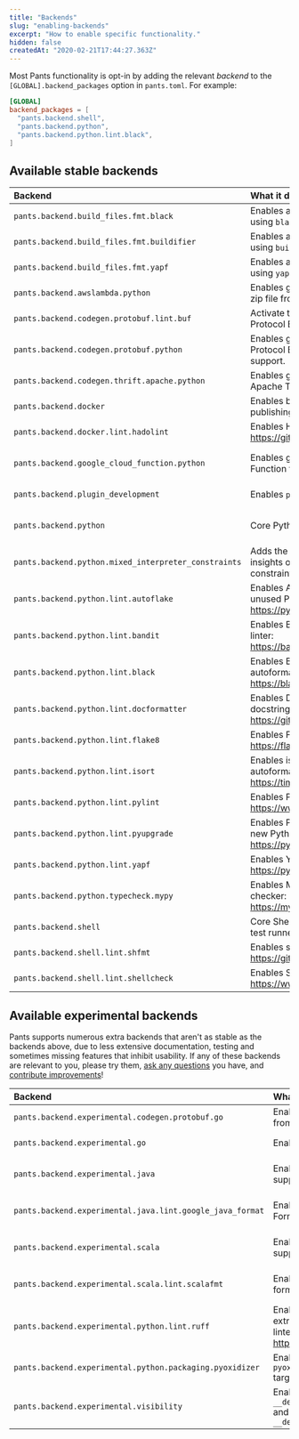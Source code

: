 ```yaml
---
title: "Backends"
slug: "enabling-backends"
excerpt: "How to enable specific functionality."
hidden: false
createdAt: "2020-02-21T17:44:27.363Z"
---
```

Most Pants functionality is opt-in by adding the relevant _backend_ to the `[GLOBAL].backend_packages` option in `pants.toml`. For example:

```toml pants.toml
[GLOBAL]
backend_packages = [
  "pants.backend.shell",
  "pants.backend.python",
  "pants.backend.python.lint.black",
]
```

Available stable backends
-------------------------

| Backend                                              | What it does                                                                                       | Docs                                                              |
|:-----------------------------------------------------|:---------------------------------------------------------------------------------------------------|:------------------------------------------------------------------|
| `pants.backend.build_files.fmt.black`                | Enables autoformatting `BUILD` files using `black`.                                                |                                                                   |
| `pants.backend.build_files.fmt.buildifier`           | Enables autoformatting `BUILD` files using `buildifier`.                                           |                                                                   |
| `pants.backend.build_files.fmt.yapf`                 | Enables autoformatting `BUILD` files using `yapf`.                                                 |                                                                   |
| `pants.backend.awslambda.python`                     | Enables generating an AWS Lambda zip file from Python code.                                        | [AWS Lambda](doc:awslambda-python)                                |
| `pants.backend.codegen.protobuf.lint.buf`            | Activate the Buf formatter and linter for Protocol Buffers.                                        | [Protobuf](doc:protobuf-python)                                   |
| `pants.backend.codegen.protobuf.python`              | Enables generating Python from Protocol Buffers. Includes gRPC support.                            | [Protobuf and gRPC](doc:protobuf-python)                          |
| `pants.backend.codegen.thrift.apache.python`         | Enables generating Python from Apache Thrift.                                                      | [Thrift](doc:thrift-python)                                       |
| `pants.backend.docker`                               | Enables building, running, and publishing Docker images.                                           | [Docker overview](doc:docker)                                     |
| `pants.backend.docker.lint.hadolint`                 | Enables Hadolint, a Docker linter: <https://github.com/hadolint/hadolint>                          | [Docker overview](doc:docker)                                     |
| `pants.backend.google_cloud_function.python`         | Enables generating a Google Cloud Function from Python code.                                       | [Google Cloud Function](doc:google-cloud-function-python)         |
| `pants.backend.plugin_development`                   | Enables `pants_requirements` target.                                                               | [Plugins overview](doc:plugins-overview)                          |
| `pants.backend.python`                               | Core Python support.                                                                               | [Enabling Python support](doc:python-backend)                     |
| `pants.backend.python.mixed_interpreter_constraints` | Adds the `py-constraints` goal for insights on Python interpreter constraints.                     | [Interpreter compatibility](doc:python-interpreter-compatibility) |
| `pants.backend.python.lint.autoflake`                | Enables Autoflake, which removes unused Python imports: <https://pypi.org/project/autoflake/>      | [Linters and formatters](doc:python-linters-and-formatters)       |
| `pants.backend.python.lint.bandit`                   | Enables Bandit, the Python security linter: <https://bandit.readthedocs.io/en/latest/>.            | [Linters and formatters](doc:python-linters-and-formatters)       |
| `pants.backend.python.lint.black`                    | Enables Black, the Python autoformatter: <https://black.readthedocs.io/en/stable/>.                | [Linters and formatters](doc:python-linters-and-formatters)       |
| `pants.backend.python.lint.docformatter`             | Enables Docformatter, the Python docstring autoformatter: <https://github.com/myint/docformatter>. | [Linters and formatters](doc:python-linters-and-formatters)       |
| `pants.backend.python.lint.flake8`                   | Enables Flake8, the Python linter: <https://flake8.pycqa.org/en/latest/>.                          | [Linters and formatters](doc:python-linters-and-formatters)       |
| `pants.backend.python.lint.isort`                    | Enables isort, the Python import autoformatter: <https://timothycrosley.github.io/isort/>.         | [Linters and formatters](doc:python-linters-and-formatters)       |
| `pants.backend.python.lint.pylint`                   | Enables Pylint, the Python linter: <https://www.pylint.org>                                        | [Linters and formatters](doc:python-linters-and-formatters)       |
| `pants.backend.python.lint.pyupgrade`                | Enables Pyupgrade, which upgrades to new Python syntax: <https://pypi.org/project/pyupgrade/>      | [Linters and formatters](doc:python-linters-and-formatters)       |
| `pants.backend.python.lint.yapf`                     | Enables Yapf, the Python formatter: <https://pypi.org/project/yapf/>                               | [Linters and formatters](doc:python-linters-and-formatters)       |
| `pants.backend.python.typecheck.mypy`                | Enables MyPy, the Python type checker: <https://mypy.readthedocs.io/en/stable/>.                   | [typecheck](doc:python-check-goal)                                |
| `pants.backend.shell`                                | Core Shell support, including shUnit2 test runner.                                                 | [Shell overview](doc:shell)                                       |
| `pants.backend.shell.lint.shfmt`                     | Enables shfmt, a Shell autoformatter: <https://github.com/mvdan/sh>.                               | [Shell overview](doc:shell)                                       |
| `pants.backend.shell.lint.shellcheck`                | Enables Shellcheck, a Shell linter: <https://www.shellcheck.net/>.                                 | [Shell overview](doc:shell)                                       |

Available experimental backends
-------------------------------

Pants supports numerous extra backends that aren't as stable as the backends above, due to less extensive documentation, testing and sometimes missing features that inhibit usability. If any of these backends are relevant to you, please try them, [ask any questions](doc:getting-help) you have, and [contribute improvements](doc:contributor-overview)!

| Backend                                                   | What it does                                                                | Docs                                                        |
|:----------------------------------------------------------|:----------------------------------------------------------------------------|:------------------------------------------------------------|
| `pants.backend.experimental.codegen.protobuf.go`          | Enables generating Go from Protocol Buffers.                                |                                                             |
| `pants.backend.experimental.go`                           | Enables Go support.                                                         | [Go overview](doc:go)                                       |
| `pants.backend.experimental.java`                         | Enables core Java support.                                                  | [Java & Scala overview](doc:jvm-overview)                   |
| `pants.backend.experimental.java.lint.google_java_format` | Enables Google Java Format.                                                 | [Java & Scala overview](doc:jvm-overview)                   |
| `pants.backend.experimental.scala`                        | Enables core Scala support.                                                 | [Java & Scala overview](doc:jvm-overview)                   |
| `pants.backend.experimental.scala.lint.scalafmt`          | Enables the Scalafmt formatter.                                             | [Java & Scala overview](doc:jvm-overview)                   |
| `pants.backend.experimental.python.lint.ruff`             | Enables Ruff, an extremely fast Python linter: <https://beta.ruff.rs/docs/> | [Linters and formatters](doc:python-linters-and-formatters) |
| `pants.backend.experimental.python.packaging.pyoxidizer`  | Enables `pyoxidizer_binary` target.                                         | [PyOxidizer](doc:pyoxidizer)                                |
| `pants.backend.experimental.visibility`                   | Enables `__dependencies_rules__` and `__dependents_rules__`                 | [Visibility](doc:targets#visibility)                        |

